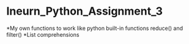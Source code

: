 # Ineurn_Python_Assignment_3
*My own functions to work like python built-in functions reduce() and filter() *List comprehensions
